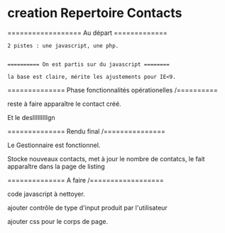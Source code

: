# creation Repertoire Contacts



================== Au départ =============


	2 pistes : une javascript, une php.

	
	========== On est partis sur du javascript ========
	
	la base est claire, mérite les ajustements pour IE<9.



==============  Phase fonctionnalités opérationelles  /==========

reste à faire apparaître le contact créé.

Et le desIIIIIIIIIgn


==============  Rendu final  /===============

Le Gestionnaire est fonctionnel.

Stocke nouveaux contacts, met à jour le nombre de contatcs, le fait apparaître dans la page de listing


==============  A faire /==================


code javascript à nettoyer.

ajouter contrôle de type d'input produit par l'utilisateur

ajouter css pour le corps de page.
